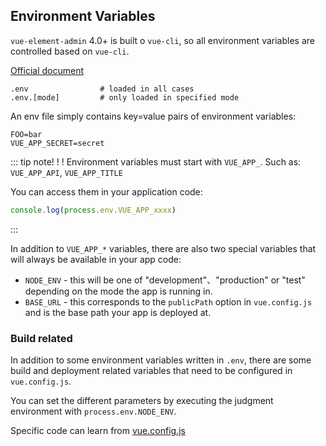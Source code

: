 ## Environment Variables

`vue-element-admin` 4.0+ is built o `vue-cli`, so all environment variables are controlled based on `vue-cli`.

[Official document](https://cli.vuejs.org/guide/mode-and-env.html)

```
.env                # loaded in all cases
.env.[mode]         # only loaded in specified mode
```

An env file simply contains key=value pairs of environment variables:

```
FOO=bar
VUE_APP_SECRET=secret
```

::: tip note! ! !
Environment variables must start with `VUE_APP_`. Such as: `VUE_APP_API`, `VUE_APP_TITLE`

You can access them in your application code:

```js
console.log(process.env.VUE_APP_xxxx)
```

:::

In addition to `VUE_APP_*` variables, there are also two special variables that will always be available in your app code:

- `NODE_ENV` - this will be one of "development"、"production" or "test" depending on the mode the app is running in.
- `BASE_URL` - this corresponds to the `publicPath` option in `vue.config.js` and is the base path your app is deployed at.

### Build related

In addition to some environment variables written in `.env`, there are some build and deployment related variables that need to be configured in `vue.config.js`.

You can set the different parameters by executing the judgment environment with `process.env.NODE_ENV`.

Specific code can learn from [vue.config.js](https://github.com/PanJiaChen/vue-element-admin/blob/master/vue.config.js)
